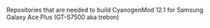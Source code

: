 Repositories that are needed to build CyanogenMod 12.1 for Samsung Galaxy Ace Plus (GT-S7500 aka trebon)
